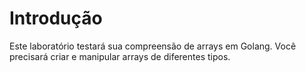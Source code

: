 # Introdução

Este laboratório testará sua compreensão de arrays em Golang. Você precisará criar e manipular arrays de diferentes tipos.

